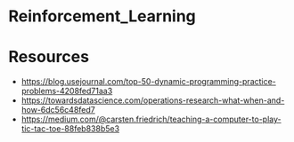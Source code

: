 # Reinforcement_Learning

# Resources
* https://blog.usejournal.com/top-50-dynamic-programming-practice-problems-4208fed71aa3
* https://towardsdatascience.com/operations-research-what-when-and-how-6dc56c48fed7
* https://medium.com/@carsten.friedrich/teaching-a-computer-to-play-tic-tac-toe-88feb838b5e3